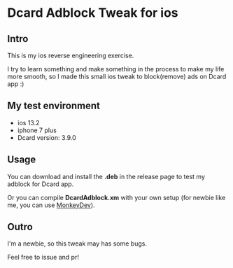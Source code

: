 # Dcard Adblock Tweak for ios

## Intro

This is my ios reverse engineering exercise.

I try to learn something and make something in the process to make my life more smooth, so I made this small ios tweak to block(remove) ads on Dcard app :)

## My test environment

- ios 13.2
- iphone 7 plus
- Dcard version: 3.9.0

## Usage

You can download and install the **.deb** in the release page to test my adblock for Dcard app.

Or you can compile **DcardAdblock.xm** with your own setup (for newbie like me, you can use [MonkeyDev](https://github.com/AloneMonkey/MonkeyDev)).

## Outro

I'm a newbie, so this tweak may has some bugs.

Feel free to issue and pr!
